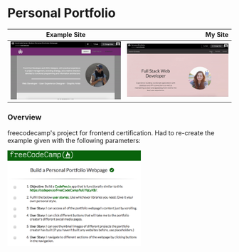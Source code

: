 # Personal Portfolio

| Example Site |        My Site      |
| ------------ | -----------: |
| ![alt text](https://github.com/laurengranada/personal-portfolio/blob/master/read-images/example.gif) | ![alt text](https://github.com/laurengranada/personal-portfolio/blob/master/read-images/mine.gif) |

### Overview
freecodecamp's project for frontend certification. Had to re-create the example given with the following parameters:

<img src="https://github.com/laurengranada/personal-portfolio/blob/master/read-images/freecodecamp.png" width="300">
